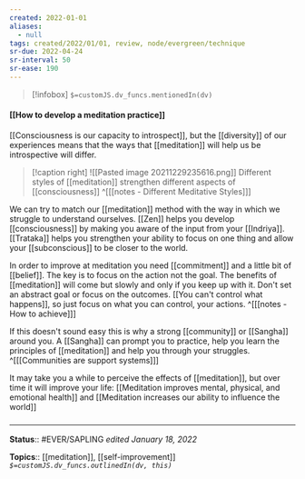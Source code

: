 ```yaml
---
created: 2022-01-01 
aliases:
  - null
tags: created/2022/01/01, review, node/evergreen/technique 
sr-due: 2022-04-24
sr-interval: 50
sr-ease: 190
---
```

> [!infobox]
`$=customJS.dv_funcs.mentionedIn(dv)`

#### [[How to develop a meditation practice]] 

[[Consciousness is our capacity to introspect]], but the [[diversity]] of our experiences means that the ways that [[meditation]] will help us be introspective will differ.

> [!caption right]
>  ![[Pasted image 20211229235616.png]]
> Different styles of [[meditation]] strengthen different aspects of [[consciousness]]
^[[[notes - Different Meditative Styles]]]

We can try to match our [[meditation]] method with the way in which we struggle to understand ourselves. 
[[Zen]] helps you develop [[consciousness]] by making you aware of the input from your [[Indriya]].
[[Trataka]] helps you strengthen your ability to focus on one thing and allow your [[subconscious]] to be closer to the world.

In order to improve at meditation you need [[commitment]] and a little bit of [[belief]].
The key is to focus on the action not the goal.
The benefits of [[meditation]] will come but slowly and only if you keep up with it.
Don't set an abstract goal or focus on the outcomes.
[[You can't control what happens]], so just focus on what you can control, your actions.
^[[[notes - How to achieve]]]

If this doesn't sound easy this is why a strong [[community]] or [[Sangha]] around you.
A [[Sangha]] can prompt you to practice, help you learn the principles of [[meditation]] and help you through your struggles.
^[[[Communities are support systems]]]

It may take you a while to perceive the effects of [[meditation]], but over time it will improve your life:
[[Meditation improves mental, physical, and emotional health]]
and
[[Meditation increases our ability to influence the world]]

### <hr class="footnote"/>

**Status**:: #EVER/SAPLING 
*edited January 18, 2022*

**Topics**:: [[meditation]], [[self-improvement]]
*`$=customJS.dv_funcs.outlinedIn(dv, this)`*

